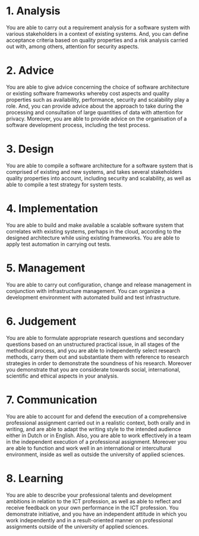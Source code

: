 # 1. Analysis
You are able to carry out a requirement analysis for a software system with various stakeholders in a context of existing systems. 
And, you can define acceptance criteria based on quality properties and a risk analysis carried out with, 
among others, attention for security aspects.

# 2. Advice
You are able to give advice concerning the choice of software architecture or existing software frameworks whereby cost aspects and quality properties such as availability, 
performance, security and scalability play a role. 
And, you can provide advice about the approach to take during the processing and consultation of large quantities of data with attention for privacy. 
Moreover, you are able to provide advice on the organisation of a software development process, including the test process.

# 3. Design
You are able to compile a software architecture for a software system that is comprised of existing and new systems, 
and takes several stakeholders quality properties into account, 
including security and scalability, as well as able to compile a test strategy for system tests.

# 4. Implementation
You are able to build and make available a scalable software system that correlates with existing systems, 
perhaps in the cloud, according to the designed architecture while using existing frameworks. 
You are able to apply test automation in carrying out tests.

# 5. Management
You are able to carry out configuration, 
change and release management in conjunction with infrastructure management. 
You can organize a development environment with automated build and test infrastructure.

# 6. Judgement
You are able to formulate appropriate research questions and secondary questions based on an unstructured practical issue, in all stages of the methodical process, and you are able to independently select research methods, 
carry them out and substantiate them with reference to research strategies in order to demonstrate the soundness of his research. 
Moreover you demonstrate that you are considerate towards social, international, scientific and ethical aspects in your analysis.

# 7. Communication
You are able to account for and defend the execution of a comprehensive professional assignment carried out in a realistic context, both orally and in writing, 
and are able to adapt the writing style to the intended audience either in Dutch or in English. 
Also, you are able to work effectively in a team in the independent execution of a professional assignment. 
Moreover you are able to function and work well in an international or intercultural environment, inside as well as outside the university of applied sciences.

# 8. Learning
You are able to describe your professional talents and development ambitions in relation to the ICT profession, 
as well as able to reflect and receive feedback on your own performance in the ICT profession. 
You demonstrate initiative, and you have an independent attitude in which you work independently and in a result-oriented manner on professional assignments outside of the university of applied sciences.